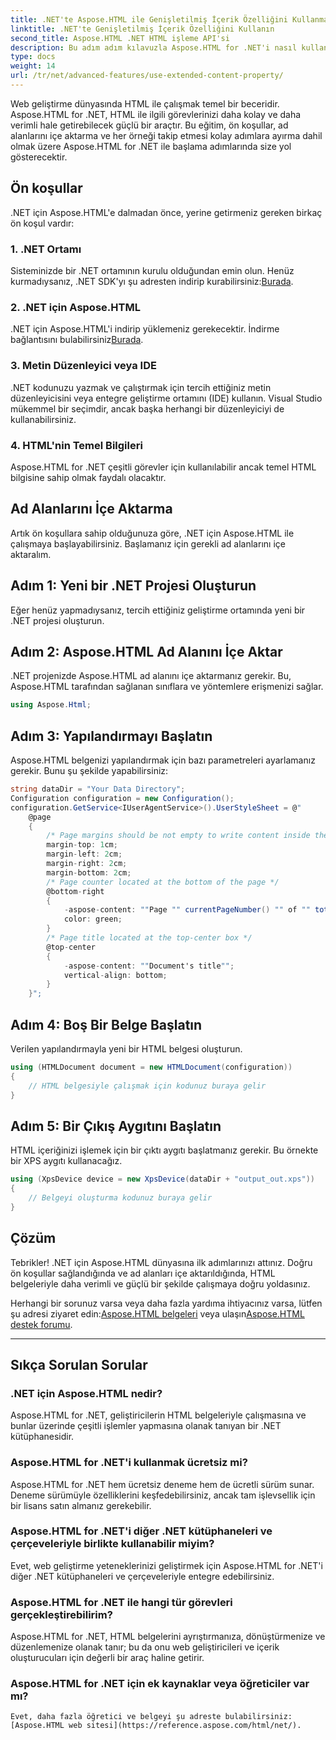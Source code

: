 ```yaml
---
title: .NET'te Aspose.HTML ile Genişletilmiş İçerik Özelliğini Kullanma
linktitle: .NET'te Genişletilmiş İçerik Özelliğini Kullanın
second_title: Aspose.HTML .NET HTML işleme API'si
description: Bu adım adım kılavuzla Aspose.HTML for .NET'i nasıl kullanacağınızı öğrenin. HTML becerilerinizi geliştirin ve web geliştirme projelerinizi kolaylaştırın.
type: docs
weight: 14
url: /tr/net/advanced-features/use-extended-content-property/
---
```


Web geliştirme dünyasında HTML ile çalışmak temel bir beceridir. Aspose.HTML for .NET, HTML ile ilgili görevlerinizi daha kolay ve daha verimli hale getirebilecek güçlü bir araçtır. Bu eğitim, ön koşullar, ad alanlarını içe aktarma ve her örneği takip etmesi kolay adımlara ayırma dahil olmak üzere Aspose.HTML for .NET ile başlama adımlarında size yol gösterecektir.

## Ön koşullar

.NET için Aspose.HTML'e dalmadan önce, yerine getirmeniz gereken birkaç ön koşul vardır:

### 1. .NET Ortamı

 Sisteminizde bir .NET ortamının kurulu olduğundan emin olun. Henüz kurmadıysanız, .NET SDK'yı şu adresten indirip kurabilirsiniz:[Burada](https://releases.aspose.com/html/net/).

### 2. .NET için Aspose.HTML

 .NET için Aspose.HTML'i indirip yüklemeniz gerekecektir. İndirme bağlantısını bulabilirsiniz[Burada](https://releases.aspose.com/html/net/).

### 3. Metin Düzenleyici veya IDE

.NET kodunuzu yazmak ve çalıştırmak için tercih ettiğiniz metin düzenleyicisini veya entegre geliştirme ortamını (IDE) kullanın. Visual Studio mükemmel bir seçimdir, ancak başka herhangi bir düzenleyiciyi de kullanabilirsiniz.

### 4. HTML'nin Temel Bilgileri

Aspose.HTML for .NET çeşitli görevler için kullanılabilir ancak temel HTML bilgisine sahip olmak faydalı olacaktır.

## Ad Alanlarını İçe Aktarma

Artık ön koşullara sahip olduğunuza göre, .NET için Aspose.HTML ile çalışmaya başlayabilirsiniz. Başlamanız için gerekli ad alanlarını içe aktaralım.

## Adım 1: Yeni bir .NET Projesi Oluşturun

Eğer henüz yapmadıysanız, tercih ettiğiniz geliştirme ortamında yeni bir .NET projesi oluşturun.

## Adım 2: Aspose.HTML Ad Alanını İçe Aktar

.NET projenizde Aspose.HTML ad alanını içe aktarmanız gerekir. Bu, Aspose.HTML tarafından sağlanan sınıflara ve yöntemlere erişmenizi sağlar.

```csharp
using Aspose.Html;
```

## Adım 3: Yapılandırmayı Başlatın

Aspose.HTML belgenizi yapılandırmak için bazı parametreleri ayarlamanız gerekir. Bunu şu şekilde yapabilirsiniz:

```csharp
string dataDir = "Your Data Directory";
Configuration configuration = new Configuration();
configuration.GetService<IUserAgentService>().UserStyleSheet = @"
    @page 
    {
        /* Page margins should be not empty to write content inside the margin-boxes */
        margin-top: 1cm;
        margin-left: 2cm;
        margin-right: 2cm;
        margin-bottom: 2cm;
        /* Page counter located at the bottom of the page */
        @bottom-right
        {
            -aspose-content: ""Page "" currentPageNumber() "" of "" totalPagesNumber();
            color: green;
        }
        /* Page title located at the top-center box */
        @top-center
        {
            -aspose-content: ""Document's title"";
            vertical-align: bottom;
        }    
    }";
```

## Adım 4: Boş Bir Belge Başlatın

Verilen yapılandırmayla yeni bir HTML belgesi oluşturun.

```csharp
using (HTMLDocument document = new HTMLDocument(configuration))
{
    // HTML belgesiyle çalışmak için kodunuz buraya gelir
}
```

## Adım 5: Bir Çıkış Aygıtını Başlatın

HTML içeriğinizi işlemek için bir çıktı aygıtı başlatmanız gerekir. Bu örnekte bir XPS aygıtı kullanacağız.

```csharp
using (XpsDevice device = new XpsDevice(dataDir + "output_out.xps"))
{
    // Belgeyi oluşturma kodunuz buraya gelir
}
```

## Çözüm

Tebrikler! .NET için Aspose.HTML dünyasına ilk adımlarınızı attınız. Doğru ön koşullar sağlandığında ve ad alanları içe aktarıldığında, HTML belgeleriyle daha verimli ve güçlü bir şekilde çalışmaya doğru yoldasınız.

 Herhangi bir sorunuz varsa veya daha fazla yardıma ihtiyacınız varsa, lütfen şu adresi ziyaret edin:[Aspose.HTML belgeleri](https://reference.aspose.com/html/net/) veya ulaşın[Aspose.HTML destek forumu](https://forum.aspose.com/).

---

## Sıkça Sorulan Sorular

### .NET için Aspose.HTML nedir?
   Aspose.HTML for .NET, geliştiricilerin HTML belgeleriyle çalışmasına ve bunlar üzerinde çeşitli işlemler yapmasına olanak tanıyan bir .NET kütüphanesidir.

### Aspose.HTML for .NET'i kullanmak ücretsiz mi?
   Aspose.HTML for .NET hem ücretsiz deneme hem de ücretli sürüm sunar. Deneme sürümüyle özelliklerini keşfedebilirsiniz, ancak tam işlevsellik için bir lisans satın almanız gerekebilir.

### Aspose.HTML for .NET'i diğer .NET kütüphaneleri ve çerçeveleriyle birlikte kullanabilir miyim?
   Evet, web geliştirme yeteneklerinizi geliştirmek için Aspose.HTML for .NET'i diğer .NET kütüphaneleri ve çerçeveleriyle entegre edebilirsiniz.

### Aspose.HTML for .NET ile hangi tür görevleri gerçekleştirebilirim?
   Aspose.HTML for .NET, HTML belgelerini ayrıştırmanıza, dönüştürmenize ve düzenlemenize olanak tanır; bu da onu web geliştiricileri ve içerik oluşturucuları için değerli bir araç haline getirir.

### Aspose.HTML for .NET için ek kaynaklar veya öğreticiler var mı?
    Evet, daha fazla öğretici ve belgeyi şu adreste bulabilirsiniz:[Aspose.HTML web sitesi](https://reference.aspose.com/html/net/).

